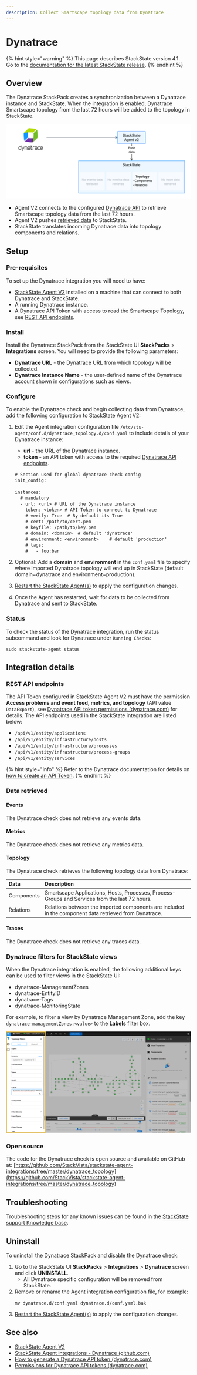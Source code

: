 ```yaml
---
description: Collect Smartscape topology data from Dynatrace
---
```


# Dynatrace

{% hint style="warning" %}
This page describes StackState version 4.1.  
Go to the [documentation for the latest StackState release](https://docs.stackstate.com/).
{% endhint %}

## Overview

The Dynatrace StackPack creates a synchronization between a Dynatrace instance and StackState. When the integration is enabled, Dynatrace Smartscape topology from the last 72 hours will be added to the topology in StackState. 

![Data flow](/.gitbook/assets/stackpack-dynatrace.png)

- Agent V2 connects to the configured [Dynatrace API](#rest-api-endpoints) to retrieve Smartscape topology data from the last 72 hours.
- Agent V2 pushes [retrieved data](#data-retrieved) to StackState.
- StackState translates incoming Dynatrace data into topology components and relations. 

## Setup

### Pre-requisites

To set up the Dynatrace integration you will need to have:

* [StackState Agent V2](/stackpacks/integrations/agent.md) installed on a machine that can connect to both Dynatrace and StackState.
* A running Dynatrace instance.
* A Dynatrace API Token with access to read the Smartscape Topology, see [REST API endpoints](#rest-api-endpoints).

### Install

Install the Dynatrace StackPack from the StackState UI **StackPacks** > **Integrations** screen. You will need to provide the following parameters:

* **Dynatrace URL** - the Dynatrace URL from which topology will be collected. 
* **Dynatrace Instance Name** - the user-defined name of the Dynatrace account shown in configurations such as views. 

### Configure

To enable the Dynatrace check and begin collecting data from Dynatrace, add the following configuration to StackState Agent V2:

1. Edit the Agent integration configuration file `/etc/sts-agent/conf.d/dynatrace_topology.d/conf.yaml` to include details of your Dynatrace instance:
    - **url** - the URL of the Dynatrace instance.
    - **token** - an API token with access to the required [Dynatrace API endpoints](#rest-api-endpoints).

    ```
    # Section used for global dynatrace check config
    init_config:
    
    instances:
      # mandatory
      - url: <url> # URL of the Dynatrace instance
        token: <token> # API-Token to connect to Dynatrace
        # verify: True  # By default its True
        # cert: /path/to/cert.pem
        # keyfile: /path/to/key.pem
        # domain: <domain>  # default 'dynatrace'
        # environment: <environment>    # default 'production'
        # tags:
        #   - foo:bar
    
    ```
2. Optional: Add a **domain** and **environment** in the `conf.yaml` file to specify where imported Dynatrace topology will end up in StackState (default domain=dynatrace and environment=production).
3. [Restart the StackState Agent\(s\)](/stackpacks/integrations/agent.md#start-stop-restart-the-stackstate-agent) to apply the configuration changes.
4. Once the Agent has restarted, wait for data to be collected from Dynatrace and sent to StackState.

### Status

To check the status of the Dynatrace integration, run the status subcommand and look for Dynatrace under `Running Checks`:

```
sudo stackstate-agent status
```

## Integration details

### REST API endpoints

The API Token configured in StackState Agent V2 must have the permission **Access problems and event feed, metrics, and topology** (API value `DataExport`), see [Dynatrace API token permissions (dynatrace.com)](https://www.dynatrace.com/support/help/dynatrace-api/basics/dynatrace-api-authentication/#token-permissions) for details. The API endpoints used in the StackState integration are listed below:

* `/api/v1/entity/applications`
* `/api/v1/entity/infrastructure/hosts`
* `/api/v1/entity/infrastructure/processes`
* `/api/v1/entity/infrastructure/process-groups`
* `/api/v1/entity/services`

{% hint style="info" %}
Refer to the Dynatrace documentation for details on [how to create an API Token](https://www.dynatrace.com/support/help/shortlink/api-authentication#generate-a-token).
{% endhint %}

### Data retrieved

#### Events

The Dynatrace check does not retrieve any events data.

#### Metrics

The Dynatrace check does not retrieve any metrics data.

#### Topology

The Dynatrace check retrieves the following topology data from Dynatrace:

| Data | Description |
|:---|:---|
| Components | Smartscape Applications, Hosts, Processes, Process-Groups and Services from the last 72 hours. |
| Relations | Relations between the imported components are included in the component data retrieved from Dynatrace.  | 

#### Traces

The Dynatrace check does not retrieve any traces data.

### Dynatrace filters for StackState views

When the Dynatrace integration is enabled, the following additional keys can be used to filter views in the StackState UI:

* dynatrace-ManagementZones
* dynatrace-EntityID
* dynatrace-Tags
* dynatrace-MonitoringState

For example, to filter a view by Dynatrace Management Zone, add the key `dynatrace-managementZones:<value>` to the **Labels** filter box.

![Use a Dynatrace topology filter](/.gitbook/assets/v41_dynatrace-filter.png)

### Open source

The code for the Dynatrace check is open source and available on GitHub at:
[https://github.com/StackVista/stackstate-agent-integrations/tree/master/dynatrace_topology](https://github.com/StackVista/stackstate-agent-integrations/tree/master/dynatrace_topology)

## Troubleshooting

Troubleshooting steps for any known issues can be found in the [StackState support Knowledge base](https://support.stackstate.com/hc/en-us/search?category=360002777619&filter_by=knowledge_base&query=Dynatrace).

## Uninstall

To uninstall the Dynatrace StackPack and disable the Dynatrace check:

1. Go to the StackState UI **StackPacks** > **Integrations** > **Dynatrace** screen and click **UNINSTALL**.
    - All Dynatrace specific configuration will be removed from StackState.
2. Remove or rename the Agent integration configuration file, for example:
    ```
    mv dynatrace.d/conf.yaml dynatrace.d/conf.yaml.bak
    ```
3. [Restart the StackState Agent\(s\)](/stackpacks/integrations/agent.md#start-stop-restart-the-stackstate-agent) to apply the configuration changes.

## See also

- [StackState Agent V2](/stackpacks/integrations/agent.md)
- [StackState Agent integrations - Dynatrace (github.com)](https://github.com/StackVista/stackstate-agent-integrations/tree/master/dynatrace_topology)
- [How to generate a Dynatrace API token (dynatrace.com)](https://www.dynatrace.com/support/help/shortlink/api-authentication#generate-a-token)
- [Permissions for Dynatrace API tokens (dynatrace.com)](https://www.dynatrace.com/support/help/shortlink/api-authentication#token-permissions)
